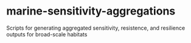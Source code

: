 # marine-sensitivity-aggregations
Scripts for generating aggregated sensitivity, resistence, and resilience outputs for broad-scale habitats
